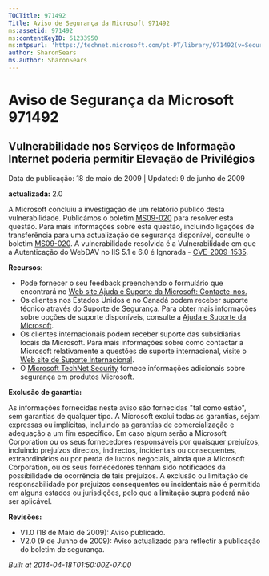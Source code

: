 ```yaml
---
TOCTitle: 971492
Title: Aviso de Segurança da Microsoft 971492
ms:assetid: 971492
ms:contentKeyID: 61233950
ms:mtpsurl: 'https://technet.microsoft.com/pt-PT/library/971492(v=Security.10)'
author: SharonSears
ms.author: SharonSears
---
```


Aviso de Segurança da Microsoft 971492
======================================

Vulnerabilidade nos Serviços de Informação Internet poderia permitir Elevação de Privilégios
--------------------------------------------------------------------------------------------

Data de publicação: 18 de maio de 2009 | Updated: 9 de junho de 2009

**actualizada:** 2.0

A Microsoft concluiu a investigação de um relatório público desta vulnerabilidade. Publicámos o boletim [MS09-020](http://go.microsoft.com/fwlink/?linkid=150568) para resolver esta questão. Para mais informações sobre esta questão, incluindo ligações de transferência para uma actualização de segurança disponível, consulte o boletim [MS09-020](http://go.microsoft.com/fwlink/?linkid=150568). A vulnerabilidade resolvida é a Vulnerabilidade em que a Autenticação do WebDAV no IIS 5.1 e 6.0 é Ignorada - [CVE-2009-1535](http://www.cve.mitre.org/cgi-bin/cvename.cgi?name=cve-2009-1535).

**Recursos:**

-   Pode fornecer o seu feedback preenchendo o formulário que encontrará no [Web site Ajuda e Suporte da Microsoft: Contacte-nos.](https://support.microsoft.com/common/survey.aspx?scid=sw;en;1257&amp;showpage=1&amp;ws=technet&amp;sd=tech)
-   Os clientes nos Estados Unidos e no Canadá podem receber suporte técnico através do [Suporte de Segurança](http://go.microsoft.com/fwlink/?linkid=21131). Para obter mais informações sobre opções de suporte disponíveis, consulte a [Ajuda e Suporte da Microsoft](http://support.microsoft.com/).
-   Os clientes internacionais podem receber suporte das subsidiárias locais da Microsoft. Para mais informações sobre como contactar a Microsoft relativamente a questões de suporte internacional, visite o [Web site de Suporte Internacional](http://go.microsoft.com/fwlink/?linkid=21155).
-   O [Microsoft TechNet Security](http://go.microsoft.com/fwlink/?linkid=21132) fornece informações adicionais sobre segurança em produtos Microsoft.

**Exclusão de garantia:**

As informações fornecidas neste aviso são fornecidas "tal como estão", sem garantias de qualquer tipo. A Microsoft exclui todas as garantias, sejam expressas ou implícitas, incluindo as garantias de comercialização e adequação a um fim específico. Em caso algum serão a Microsoft Corporation ou os seus fornecedores responsáveis por quaisquer prejuízos, incluindo prejuízos directos, indirectos, incidentais ou consequentes, extraordinários ou por perda de lucros negociais, ainda que a Microsoft Corporation, ou os seus fornecedores tenham sido notificados da possibilidade de ocorrência de tais prejuízos. A exclusão ou limitação de responsabilidade por prejuízos consequentes ou incidentais não é permitida em alguns estados ou jurisdições, pelo que a limitação supra poderá não ser aplicável.

**Revisões:**

-   V1.0 (18 de Maio de 2009): Aviso publicado.
-   V2.0 (9 de Junho de 2009): Aviso actualizado para reflectir a publicação do boletim de segurança.

*Built at 2014-04-18T01:50:00Z-07:00*
